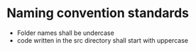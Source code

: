 # Naming convention standards
- Folder names shall be undercase 
- code written in the src directory shall start with uppercase 


